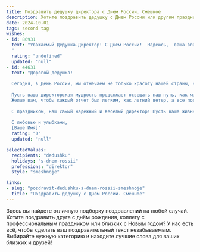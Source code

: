 ```yaml
---
title: Поздравить дедушку директора с Днем России. Смешное
description: Хотите поздравить дедушку с Днем России или другим праздником? Наш ИИ создаст незабываемое поздравление, а вы обязательно выделитесь среди других.  
date: 2024-10-01
tags: second tag
wishes:
- id: 86931
  text: "Уважаемый Дедушка-Директор! С Днём России!  Надеюсь,  ваша власть и влияние сегодня распространяются не только на офис, но и на всю страну – хотя бы на ближайший дачный участок! Желаю вам крепкого здоровья, чтобы хватило сил управлять всем и сразу, и  отличного настроения, которое бы ни один кризис не смог сломить!  Пусть ваш авторитет будет таким же непререкаемым, как  сила  нашего триколора!
  "
  rating: "undefined"
  updated: "null"
- id: 44631
  text: "Дорогой дедушка!
  
  Сегодня, в День России, мы отмечаем не только красоту нашей страны, но и ваше невероятное умение управлять всем вокруг, даже если речь идет о привычном чаепитии!
  
  Пусть ваша директорская мудрость продолжает освещать наш путь, как маяк среди морских бурь – а может, как светильник в холодильнике, который никогда не гаснет и всегда пропускает свежие идеи!
  Желаю вам, чтобы каждый отчет был легким, как летний ветер, а все подчиненные слушались без вопросов, как любимая собака на прогулке!
  
  С праздником, наш самый надежный и веселый директор! Пусть ваша жизнь будет ярче флага, а все проблемы - как пыль на столе: легко смахнуть!
  
  С любовью и улыбками,
  [Ваше Имя]"
  rating: "0"
  updated: "null"

selectedValues:
  recipients: "dedushku"
  holidays: "s-dnem-rossii"
  professions: "direktor"
  style: "smeshnoje"

links:
- slug: "pozdravit-dedushku-s-dnem-rossii-smeshnoje"
  title: "Поздравить дедушку с Днем России. Смешное"
---
```


Здесь вы найдете отличную подборку поздравлений на любой случай. 
Хотите поздравить друга с днём рождения, коллегу с профессиональным праздником или близких с Новым годом? У нас есть всё, чтобы сделать ваш поздравительный текст незабываемым. Выбирайте нужную категорию и находите лучшие слова для ваших близких и друзей!
